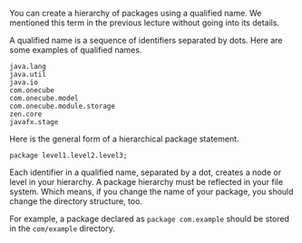 You can create a hierarchy of packages using a qualified name. We mentioned this
term in the previous lecture without going into its details. 

A qualified name is a sequence of identifiers separated by dots.
Here are some examples of qualified names.

```
java.lang
java.util
java.io
com.onecube
com.onecube.model
com.onecube.module.storage
zen.core
javafx.stage
```

Here is the general form of a hierarchical package statement.
```
package level1.level2.level3;
```

Each identifier in a qualified name, separated by a dot, creates a node or level
in your hierarchy. A package hierarchy must be reflected in your file system.
Which means, if you change the name of your package, you should change the
directory structure, too.

For example, a package declared as `package com.example` should be stored in
the `com/example` directory. 
